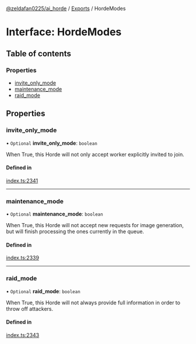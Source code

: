 [@zeldafan0225/ai_horde](../README.md) / [Exports](../modules.md) / HordeModes

# Interface: HordeModes

## Table of contents

### Properties

- [invite\_only\_mode](HordeModes.md#invite_only_mode)
- [maintenance\_mode](HordeModes.md#maintenance_mode)
- [raid\_mode](HordeModes.md#raid_mode)

## Properties

### invite\_only\_mode

• `Optional` **invite\_only\_mode**: `boolean`

When True, this Horde will not only accept worker explicitly invited to join.

#### Defined in

[index.ts:2341](https://github.com/ZeldaFan0225/ai_horde/blob/99a73d4/index.ts#L2341)

___

### maintenance\_mode

• `Optional` **maintenance\_mode**: `boolean`

When True, this Horde will not accept new requests for image generation, but will finish processing the ones currently in the queue.

#### Defined in

[index.ts:2339](https://github.com/ZeldaFan0225/ai_horde/blob/99a73d4/index.ts#L2339)

___

### raid\_mode

• `Optional` **raid\_mode**: `boolean`

When True, this Horde will not always provide full information in order to throw off attackers.

#### Defined in

[index.ts:2343](https://github.com/ZeldaFan0225/ai_horde/blob/99a73d4/index.ts#L2343)
